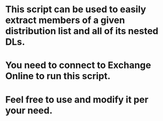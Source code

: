 # This script can be used to easily extract members of a given distribution list and all of its nested DLs.  
# You need to connect to Exchange Online to run this script.

# Feel free to use and modify it per your need.
